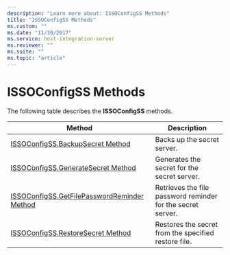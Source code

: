 ```yaml
---
description: "Learn more about: ISSOConfigSS Methods"
title: "ISSOConfigSS Methods"
ms.custom: ""
ms.date: "11/30/2017"
ms.service: host-integration-server
ms.reviewer: ""
ms.suite: ""
ms.topic: "article"
---
```

# ISSOConfigSS Methods
The following table describes the **ISSOConfigSS** methods.  
  
|Method|Description|  
|------------|-----------------|  
|[ISSOConfigSS.BackupSecret Method](../esso/issoconfigss-backupsecret-method.md)|Backs up the secret server.|  
|[ISSOConfigSS.GenerateSecret Method](../esso/issoconfigss-generatesecret-method.md)|Generates the secret for the secret server.|  
|[ISSOConfigSS.GetFilePasswordReminder Method](../esso/issoconfigss-getfilepasswordreminder-method.md)|Retrieves the file password reminder for the secret server.|  
|[ISSOConfigSS.RestoreSecret Method](../esso/issoconfigss-restoresecret-method.md)|Restores the secret from the specified restore file.|
